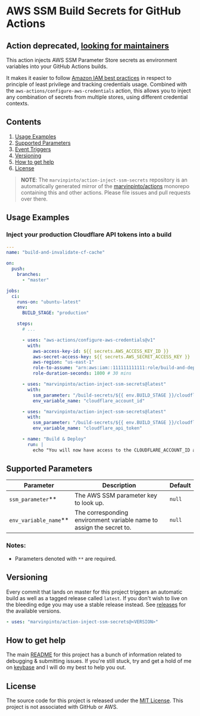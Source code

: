 # AWS SSM Build Secrets for GitHub Actions

## Action deprecated, [looking for maintainers](https://github.com/marvinpinto/actions/issues/660)

This action injects AWS SSM Parameter Store secrets as environment variables into your GitHub Actions builds.

It makes it easier to follow [Amazon IAM best practices](https://docs.aws.amazon.com/IAM/latest/UserGuide/best-practices.html) in respect to principle of least privilege and tracking credentials usage. Combined with the `aws-actions/configure-aws-credentials` action, this allows you to inject any combination of secrets from multiple stores, using different credential contexts.

## Contents

1. [Usage Examples](#usage-examples)
1. [Supported Parameters](#supported-parameters)
1. [Event Triggers](#event-triggers)
1. [Versioning](#versioning)
1. [How to get help](#how-to-get-help)
1. [License](#license)

> **NOTE**: The `marvinpinto/action-inject-ssm-secrets` repository is an automatically generated mirror of the [marvinpinto/actions](https://github.com/marvinpinto/actions) monorepo containing this and other actions. Please file issues and pull requests over there.

## Usage Examples

### Inject your production Cloudflare API tokens into a build

```yaml
---
name: "build-and-invalidate-cf-cache"

on:
  push:
    branches:
      - "master"

jobs:
  ci:
    runs-on: "ubuntu-latest"
    env:
      BUILD_STAGE: "production"

    steps:
      # ...

      - uses: "aws-actions/configure-aws-credentials@v1"
        with:
          aws-access-key-id: ${{ secrets.AWS_ACCESS_KEY_ID }}
          aws-secret-access-key: ${{ secrets.AWS_SECRET_ACCESS_KEY }}
          aws-region: "us-east-1"
          role-to-assume: "arn:aws:iam::111111111111:role/build-and-deploy-website"
          role-duration-seconds: 1800 # 30 mins

      - uses: "marvinpinto/action-inject-ssm-secrets@latest"
        with:
          ssm_parameter: "/build-secrets/${{ env.BUILD_STAGE }}/cloudflare-account-id"
          env_variable_name: "cloudflare_account_id"

      - uses: "marvinpinto/action-inject-ssm-secrets@latest"
        with:
          ssm_parameter: "/build-secrets/${{ env.BUILD_STAGE }}/cloudflare-api-token"
          env_variable_name: "cloudflare_api_token"

      - name: "Build & Deploy"
        run: |
          echo "You will now have access to the CLOUDFLARE_ACCOUNT_ID and CLOUDFLARE_API_TOKEN environment variables in all your subsequent build steps"
```

## Supported Parameters

| Parameter               | Description                                                          | Default |
| ----------------------- | -------------------------------------------------------------------- | ------- |
| `ssm_parameter`\*\*     | The AWS SSM parameter key to look up.                                | `null`  |
| `env_variable_name`\*\* | The corresponding environment variable name to assign the secret to. | `null`  |

### Notes:

- Parameters denoted with `**` are required.

## Versioning

Every commit that lands on master for this project triggers an automatic build as well as a tagged release called `latest`. If you don't wish to live on the bleeding edge you may use a stable release instead. See [releases](../../releases/latest) for the available versions.

```yaml
- uses: "marvinpinto/action-inject-ssm-secrets@<VERSION>"
```

## How to get help

The main [README](https://github.com/marvinpinto/actions/blob/master/README.md) for this project has a bunch of information related to debugging & submitting issues. If you're still stuck, try and get a hold of me on [keybase](https://keybase.io/marvinpinto) and I will do my best to help you out.

## License

The source code for this project is released under the [MIT License](/LICENSE). This project is not associated with GitHub or AWS.
